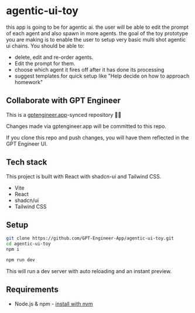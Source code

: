 # agentic-ui-toy

this app is going to be for agentic ai. the user will be able to edit the prompt of each agent and also spawn in more agents. the goal of the toy prototype you are making is to enable the user to setup very basic multi shot agentic ui chains. You should be able to:

- delete, edit and re-order agents.
- Edit the prompt for them.
- choose which agent it fires off after it has done its processing
- suggest templates for quick setup like "Help decide on how to approach homework"

## Collaborate with GPT Engineer

This is a [gptengineer.app](https://gptengineer.app)-synced repository 🌟🤖

Changes made via gptengineer.app will be committed to this repo.

If you clone this repo and push changes, you will have them reflected in the GPT Engineer UI.

## Tech stack

This project is built with React with shadcn-ui and Tailwind CSS.

- Vite
- React
- shadcn/ui
- Tailwind CSS

## Setup

```sh
git clone https://github.com/GPT-Engineer-App/agentic-ui-toy.git
cd agentic-ui-toy
npm i
```

```sh
npm run dev
```

This will run a dev server with auto reloading and an instant preview.

## Requirements

- Node.js & npm - [install with nvm](https://github.com/nvm-sh/nvm#installing-and-updating)
